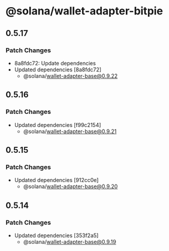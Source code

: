 # @solana/wallet-adapter-bitpie

## 0.5.17

### Patch Changes

-   8a8fdc72: Update dependencies
-   Updated dependencies [8a8fdc72]
    -   @solana/wallet-adapter-base@0.9.22

## 0.5.16

### Patch Changes

-   Updated dependencies [f99c2154]
    -   @solana/wallet-adapter-base@0.9.21

## 0.5.15

### Patch Changes

-   Updated dependencies [912cc0e]
    -   @solana/wallet-adapter-base@0.9.20

## 0.5.14

### Patch Changes

-   Updated dependencies [353f2a5]
    -   @solana/wallet-adapter-base@0.9.19
